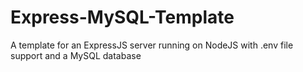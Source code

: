 # Express-MySQL-Template
A template for an ExpressJS server running on NodeJS with .env file support and a MySQL database
